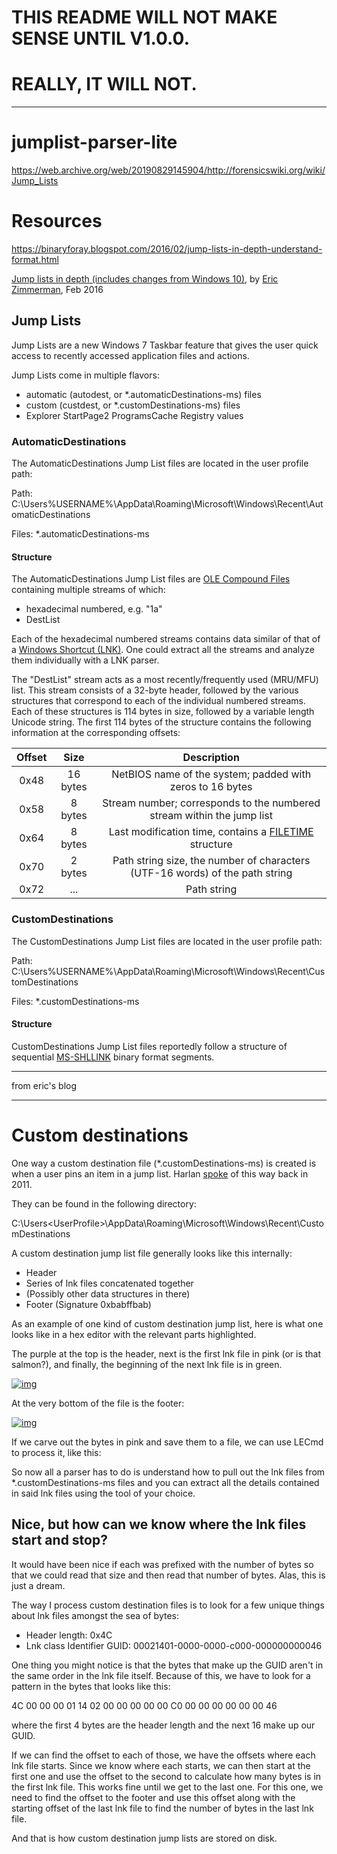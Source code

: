 # THIS README WILL NOT MAKE SENSE UNTIL V1.0.0. 

# REALLY, IT WILL NOT. 

-------------------------------------


# jumplist-parser-lite

https://web.archive.org/web/20190829145904/http://forensicswiki.org/wiki/Jump_Lists



# Resources

https://binaryforay.blogspot.com/2016/02/jump-lists-in-depth-understand-format.html

[Jump lists in depth (includes changes from Windows 10)](https://web.archive.org/web/20190829145904/http://binaryforay.blogspot.com/2016/02/jump-lists-in-depth-understand-format.html), by [Eric Zimmerman](https://web.archive.org/web/20190829145904/http://forensicswiki.org/wiki/Eric_Zimmerman), Feb 2016



## Jump Lists

Jump Lists are a new Windows 7 Taskbar feature that gives the user quick access to recently accessed application files and actions.

Jump Lists come in multiple flavors:

- automatic (autodest, or *.automaticDestinations-ms) files
- custom (custdest, or *.customDestinations-ms) files
- Explorer StartPage2 ProgramsCache Registry values

### AutomaticDestinations

The AutomaticDestinations Jump List files are located in the user profile path:

Path: C:\Users\%USERNAME%\AppData\Roaming\Microsoft\Windows\Recent\AutomaticDestinations

Files: *.automaticDestinations-ms

#### Structure

The AutomaticDestinations Jump List files are [OLE Compound Files](https://web.archive.org/web/20190829145904/http://forensicswiki.org/wiki/OLE_Compound_File) containing multiple streams of which:

- hexadecimal numbered, e.g. "1a"
- DestList

Each of the hexadecimal numbered streams contains data similar of that of a [Windows Shortcut (LNK)](https://web.archive.org/web/20190829145904/http://forensicswiki.org/wiki/LNK). One could extract all the streams and analyze them individually with a LNK parser.

The "DestList" stream acts as a most recently/frequently used (MRU/MFU) list. This stream consists of a 32-byte header, followed by the various structures that correspond to each of the individual numbered streams. Each of these structures is 114 bytes in size, followed by a variable length Unicode string. The first 114 bytes of the structure contains the following information at the corresponding offsets:

| Offset |   Size   |                         Description                          |
| :----: | :------: | :----------------------------------------------------------: |
|  0x48  | 16 bytes |  NetBIOS name of the system; padded with zeros to 16 bytes   |
|  0x58  | 8 bytes  | Stream number; corresponds to the numbered stream within the jump list |
|  0x64  | 8 bytes  | Last modification time, contains a [FILETIME](https://web.archive.org/web/20190829145904/http://msdn2.microsoft.com/en-us/library/ms724284.aspx) structure |
|  0x70  | 2 bytes  | Path string size, the number of characters (UTF-16 words) of the path string |
|  0x72  |   ...    |                         Path string                          |

### CustomDestinations

The CustomDestinations Jump List files are located in the user profile path:

Path: C:\Users\%USERNAME%\AppData\Roaming\Microsoft\Windows\Recent\CustomDestinations

Files: *.customDestinations-ms

#### Structure

CustomDestinations Jump List files reportedly follow a structure of sequential [MS-SHLLINK](https://web.archive.org/web/20190829145904/http://msdn.microsoft.com/en-us/library/dd871305(v=prot.13).aspx:) binary format segments.

---------------

from eric's blog

---

# Custom destinations

One way a custom destination file (*.customDestinations-ms) is created is when a user pins an item in a jump list. Harlan [spoke](http://windowsir.blogspot.com/2011/12/jump-list-analysis.html) of this way back in 2011.

They can be found in the following directory:

C:\Users\<UserProfile>\AppData\Roaming\Microsoft\Windows\Recent\CustomDestinations

A custom destination jump list file generally looks like this internally:

- Header
- Series of lnk files concatenated together
- (Possibly other data structures in there)
- Footer (Signature 0xbabffbab)

As an example of one kind of custom destination jump list, here is what one looks like in a hex editor with the relevant parts highlighted.

The purple at the top is the header, next is the first lnk file in pink (or is that salmon?), and finally, the beginning of the next lnk file is in green.

[![img](https://2.bp.blogspot.com/-GXggcTWt5TM/Vs3261A_QkI/AAAAAAAACYY/dSCVfbIjBhc/s1600/customHex.jpg)](http://2.bp.blogspot.com/-GXggcTWt5TM/Vs3261A_QkI/AAAAAAAACYY/dSCVfbIjBhc/s1600/customHex.jpg)

At the very bottom of the file is the footer:

[![img](https://3.bp.blogspot.com/-9PHQ-vBEIBY/Vs31hCzfTVI/AAAAAAAACYM/RRpdD2GXhkg/s1600/customfooter.jpg)](http://3.bp.blogspot.com/-9PHQ-vBEIBY/Vs31hCzfTVI/AAAAAAAACYM/RRpdD2GXhkg/s1600/customfooter.jpg)

If we carve out the bytes in pink and save them to a file, we can use LECmd to process it, like this:

So now all a parser has to do is understand how to pull out the lnk files from  *.customDestinations-ms files and you can extract all the details contained in said lnk files using the tool of your choice.



## Nice, but how can we know where the lnk files start and stop? 

It would have been nice if each was prefixed with the number of bytes so that we could read that size and then read that number of bytes. Alas, this is just a dream.

The way I process custom destination files is to look for a few unique things about lnk files amongst the sea of bytes:

- Header length: 0x4C
- Lnk class Identifier GUID: 00021401-0000-0000-c000-000000000046

One thing you might notice is that the bytes that make up the GUID aren't in the same order in the lnk file itself. Because of this, we have to look for a pattern in the bytes that looks like this:

4C 00 00 00 01 14 02 00 00 00 00 00 C0 00 00 00 00 00 00 46

where the first 4 bytes are the header length and the next 16 make up our GUID. 

If we can find the offset to each of those, we have the offsets where each lnk file starts. Since we know where each starts, we can then start at the first one and use the offset to the second to calculate how many bytes is in the first lnk file. This works fine until we get to the last one. For this one, we need to find the offset to the footer and use this offset along with the starting offset of the last lnk file to find the number of bytes in the last lnk file.

And that is how custom destination jump lists are stored on disk. 